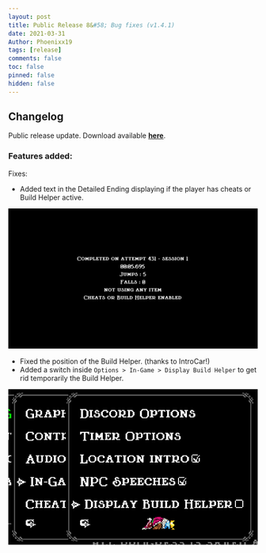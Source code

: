 ```yaml
---
layout: post
title: Public Release 8&#58; Bug fixes (v1.4.1)
date: 2021-03-31
Author: Phoenixx19
tags: [release]
comments: false
toc: false
pinned: false
hidden: false
---
```


## Changelog

Public release update.
Download available [**here**](https://github.com/Phoenixx19/JumpKingPlus/releases/tag/v1.4.1). <!-- more -->

### Features added:
Fixes:
- Added text in the Detailed Ending displaying if the player has cheats or Build Helper active.

![Detailed Ending](https://github.com/Phoenixx19/JumpKingPlus/raw/www/images/DetailedEnding141.png)

- Fixed the position of the Build Helper. (thanks to IntroCar!)
- Added a switch inside `Options > In-Game > Display Build Helper` to get rid temporarily the Build Helper.

![Build Helper](https://github.com/Phoenixx19/JumpKingPlus/raw/www/images/BuildHelper141.png)